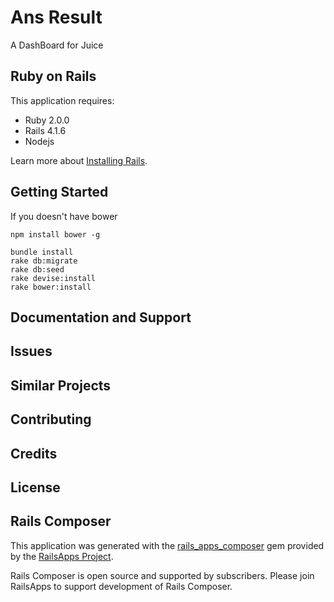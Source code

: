 Ans Result
================

A DashBoard for Juice

Ruby on Rails
-------------

This application requires:

- Ruby 2.0.0
- Rails 4.1.6
- Nodejs

Learn more about [Installing Rails](http://railsapps.github.io/installing-rails.html).

Getting Started
---------------

If you doesn't have bower
```
npm install bower -g
```

```
bundle install
rake db:migrate
rake db:seed
rake devise:install
rake bower:install
```

Documentation and Support
-------------------------

Issues
-------------

Similar Projects
----------------

Contributing
------------

Credits
-------

License
-------

Rails Composer
--------------

This application was generated with the [rails_apps_composer](https://github.com/RailsApps/rails_apps_composer) gem
provided by the [RailsApps Project](http://railsapps.github.io/).

Rails Composer is open source and supported by subscribers. Please join RailsApps to support development of Rails Composer.
